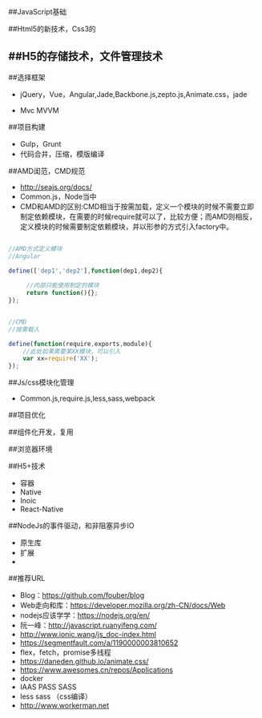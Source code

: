 ##JavaScript基础



##Html5的新技术，Css3的



##H5的存储技术，文件管理技术
-	


##选择框架

-	jQuery，Vue，Angular,Jade,Backbone.js,zepto.js,Animate.css，jade


-	Mvc   MVVM

##项目构建

-	Gulp，Grunt
-	代码合并，压缩，模版编译


##AMD闺范，CMD规范

-	http://seajs.org/docs/
-	Common.js，Node当中
-	CMD和AMD的区别:CMD相当于按需加载，定义一个模块的时候不需要立即制定依赖模块，在需要的时候require就可以了，比较方便；而AMD则相反，定义模块的时候需要制定依赖模块，并以形参的方式引入factory中。

```JavaScript

//AMD方式定义模块
//Angular 

define(['dep1','dep2'],function(dep1,dep2){
    
     //内部只能使用制定的模块 
     return function(){}; 
});


//CMD
//按需载入

define(function(require,exports,module){
    //此处如果需要某XX模块，可以引入 
    var xx=require('XX'); 
});

```


##Js/css模块化管理

-	Common.js,require.js,less,sass,webpack

##项目优化


##组件化开发，复用

##浏览器环境



##H5+技术

-	容器
-	Native
-	Inoic
-	React-Native

##NodeJs的事件驱动，和非阻塞异步IO

-	原生库
-	扩展
-	


##推荐URL



-	Blog：https://github.com/fouber/blog
-	Web走向和库：https://developer.mozilla.org/zh-CN/docs/Web
-	nodejs应该学学：https://nodejs.org/en/
-	阮一峰：http://javascript.ruanyifeng.com/
-	http://www.ionic.wang/js_doc-index.html
-	https://segmentfault.com/a/1190000003810652
-	flex，fetch，promise多线程
-	https://daneden.github.io/animate.css/
-	https://www.awesomes.cn/repos/Applications
-	docker
-	IAAS PASS SASS 
-	less  sass  （css编译）
-	http://www.workerman.net 